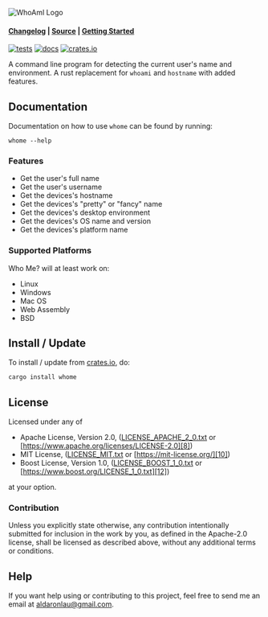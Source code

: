 ![WhoAmI Logo](https://raw.githubusercontent.com/libcala/whoami/main/res/icon.svg)

#### [Changelog][3] | [Source][4] | [Getting Started](#Documentation)

[![tests](https://github.com/libcala/whome/workflows/tests/badge.svg)][2]
[![docs](https://docs.rs/whome/badge.svg)][0]
[![crates.io](https://img.shields.io/crates/v/whome.svg)][1]

A command line program for detecting the current user's name and environment.  A
rust replacement for `whoami` and `hostname` with added features.

## Documentation
Documentation on how to use `whome` can be found by running:
```
whome --help
```

### Features
 - Get the user's full name
 - Get the user's username
 - Get the devices's hostname
 - Get the devices's "pretty" or "fancy" name
 - Get the devices's desktop environment
 - Get the devices's OS name and version
 - Get the devices's platform name

### Supported Platforms
Who Me? will at least work on:
 - Linux
 - Windows
 - Mac OS
 - Web Assembly
 - BSD

## Install / Update
To install / update from [crates.io][5], do:

```bash
cargo install whome
```

## License
Licensed under any of
 - Apache License, Version 2.0, ([LICENSE_APACHE_2_0.txt][7]
   or [https://www.apache.org/licenses/LICENSE-2.0][8])
 - MIT License, ([LICENSE_MIT.txt][9] or [https://mit-license.org/][10])
 - Boost License, Version 1.0, ([LICENSE_BOOST_1_0.txt][11]
   or [https://www.boost.org/LICENSE_1_0.txt][12])

at your option.

### Contribution
Unless you explicitly state otherwise, any contribution intentionally submitted
for inclusion in the work by you, as defined in the Apache-2.0 license, shall be
licensed as described above, without any additional terms or conditions.

## Help
If you want help using or contributing to this project, feel free to send me an
email at [aldaronlau@gmail.com][13].

[0]: https://docs.rs/whome
[1]: https://crates.io/crates/whome
[2]: https://github.com/libcala/whome/actions?query=workflow%3Atests
[3]: https://github.com/libcala/whome/blob/main/CHANGELOG.md
[4]: https://github.com/libcala/whome/
[5]: https://crates.io/crates/whome
[6]: https://aldaronlau.com/
[7]: https://github.com/libcala/whome/blob/main/LICENSE_APACHE_2_0.txt
[8]: https://www.apache.org/licenses/LICENSE-2.0
[9]: https://github.com/libcala/whome/blob/main/LICENSE_MIT.txt
[10]: https://mit-license.org/
[11]: https://github.com/libcala/whome/blob/main/LICENSE_BOOST_1_0.txt
[12]: https://www.boost.org/LICENSE_1_0.txt
[13]: mailto:aldaronlau@gmail.com
